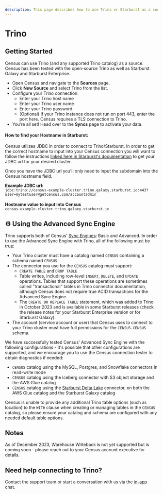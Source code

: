 ```yaml
---
description: This page describes how to use Trino or Starburst as a source in Census.
---
```


# Trino

## Getting Started <a href="#getting-started" id="getting-started"></a>

Census can use Trino (and any supported Trino catalog) as a source. Census has been tested with the open-source Trino as well as Starburst Galaxy and Starburst Enterprise.

* Open Census and navigate to the **Sources** page.
* Click **New Source** and select Trino from the list.
* Configure your Trino connection:
  * Enter your Trino host name
  * Enter your Trino user name
  * Enter your Trino password
  * (Optional) If your Trino instance does not run on port 443, enter the port here. Census requires a TLS connection to Trino.
* You’re all set! Head over to the **Syncs** page to activate your data.

#### **How to find your Hostname in Starburst:**&#x20;

Census utilizes JDBC in order to connect to Trino/Starburst. In order to get the correct hostname to input into your Census connection you will want to follow the instructions [linked here in Starburst's documentation](https://docs.starburst.io/clients/gather-connection-information.html#jdbc-connections) to get your JDBC url for your desired cluster.

Once you have the JDBC url you'll only need to input the subdomain into the Census hostname field.&#x20;

**Example JDBC url:** \
`jdbc:trino://census-example-cluster.trino.galaxy.starburst.io:443?user=mytestuser@getcensus.com/accountadmin`\
&#x20;\
**Hostname value to input into Census**\
`census-example-cluster.trino.galaxy.starburst.io`

## :gear: Using the Advanced Sync Engine

Trino supports both of Census' [Sync Engines](../overview.md#sync-engines): Basic and Advanced. In order to use the Advanced Sync Engine with Trino, all of the following must be true:

* Your Trino cluster must have a catalog named `CENSUS` containing a schema named `CENSUS`
* The connector you use for the `CENSUS` catalog must support:
  * `CREATE TABLE` and `DROP TABLE`
  * Table writes, including row-level `INSERT`, `DELETE`, and `UPDATE` operations. Tables that support these operations are sometimes called "transactional" tables in Trino connector documentation, although Census does not require true ACID transactions for the Advanced Sync Engine.
  * The `CREATE OR REPLACE TABLE` statement, which was added to Trino in October 2023 and is available in some Starburst releases (check the release notes for your Starburst Enterprise version or for Starburst Galaxy).
* The account (service account or user) that Census uses to connect to your Trino cluster must have full permissions for the `CENSUS.CENSUS` schema.

We have successfully tested Census' Advanced Sync Engine with the following configurations - it's possible that other configurations are supported, and we encourage you to use the Census connection tester to obtain diagnostics if needed:

* `CENSUS` catalog using the MySQL, Postgres, and Snowflake connectors in read-write mode
* `CENSUS` catalog using the Iceberg connector with S3 object storage and the AWS Glue catalog
* `CENSUS` catalog using the [Starburst Delta Lake](https://docs.starburst.io/latest/connector/delta-lake.html) connector, on both the AWS Glue catalog and the Starburst Galaxy catalog

Census is unable to provide any additional Trino table options (such as location) to the `WITH` clause when creating or managing tables in the `CENSUS` catalog, so please ensure your catalog and schema are configured with any needed default table options.

## Notes

As of December 2023, Warehouse Writeback is not yet supported but is coming soon - please reach out to your Census account executive for details.

## Need help connecting to Trino?

Contact the support team or start a conversation with us via the [in-app](https://app.getcensus.com) chat.
